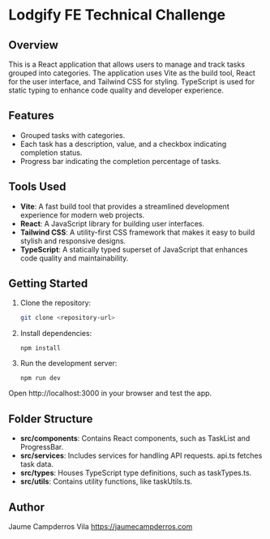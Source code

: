 # Lodgify FE Technical Challenge

## Overview

This is a React application that allows users to manage and track tasks grouped into categories. The application uses Vite as the build tool, React for the user interface, and Tailwind CSS for styling. TypeScript is used for static typing to enhance code quality and developer experience.

## Features

- Grouped tasks with categories.
- Each task has a description, value, and a checkbox indicating completion status.
- Progress bar indicating the completion percentage of tasks.

## Tools Used

- **Vite**: A fast build tool that provides a streamlined development experience for modern web projects.
- **React**: A JavaScript library for building user interfaces.
- **Tailwind CSS**: A utility-first CSS framework that makes it easy to build stylish and responsive designs.
- **TypeScript**: A statically typed superset of JavaScript that enhances code quality and maintainability.

## Getting Started

1. Clone the repository:

   ```bash
   git clone <repository-url>
   ```

2. Install dependencies:

   ```
   npm install
   ```

3. Run the development server:

   ```
   npm run dev
   ```

Open http://localhost:3000 in your browser and test the app.

## Folder Structure

- **src/components**: Contains React components, such as TaskList and ProgressBar.
- **src/services**: Includes services for handling API requests. api.ts fetches task data.
- **src/types**: Houses TypeScript type definitions, such as taskTypes.ts.
- **src/utils**: Contains utility functions, like taskUtils.ts.

## Author

Jaume Campderros Vila
https://jaumecampderros.com
